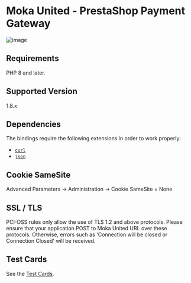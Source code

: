 # Moka United - PrestaShop Payment Gateway

![image](https://optimisthub.com/cdn/moka/moka-prestashop-plugin.jpg?v=4)

## Requirements

PHP 8 and later.

## Supported Version 

1.8.x

## Dependencies

The bindings require the following extensions in order to work properly:

-   [`curl`](https://secure.php.net/manual/en/book.curl.php)
-   [`json`](https://secure.php.net/manual/en/book.json.php)

## Cookie SameSite

Advanced Parameters -> Administration -> Cookie SameSite = None

## SSL / TLS

PCI-DSS rules only allow the use of TLS 1.2 and above protocols. Please ensure that your application POST to Moka United URL over these protocols. Otherwise, errors such as 'Connection will be closed or Connection Closed' will be received.

## Test Cards

See the [Test Cards](https://developer.mokaunited.com/home.php?page=test-kartlari).